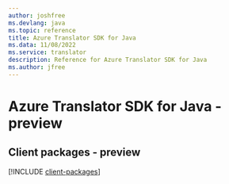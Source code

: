 ```yaml
---
author: joshfree
ms.devlang: java
ms.topic: reference
title: Azure Translator SDK for Java
ms.data: 11/08/2022
ms.service: translator
description: Reference for Azure Translator SDK for Java
ms.author: jfree
---
```

# Azure Translator SDK for Java - preview

## Client packages - preview
[!INCLUDE [client-packages](translator-client-index.md)]